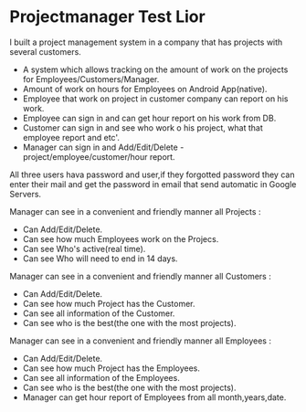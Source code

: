 # Projectmanager Test Lior
I built a project management system in a company that has projects with several customers.
- A system which allows tracking on the amount of work on the projects for Employees/Customers/Manager.
- Amount of work on hours for Employees on Android App(native).
- Employee that work on project in customer company can report on his work.
- Employee can sign in and can get hour report on his work from DB.
- Customer can sign in and see who work o his project, what that employee report and etc'.
- Manager can sign in and Add/Edit/Delete - project/employee/customer/hour report.

All three users hava password and user,if they forgotted password they can enter their mail 
and get the password in email that send automatic in Google Servers.

Manager can see in a convenient and friendly manner all Projects :
- Can Add/Edit/Delete.
- Can see how much Employees work on the Projecs.
- Can see Who's active(real time).
- Can see Who will need to end in 14 days.

Manager can see in a convenient and friendly manner all Customers :
- Can Add/Edit/Delete.
- Can see how much Project has the Customer.
- Can see all information of the Customer.
- Can see who is the best(the one with the most projects).

Manager can see in a convenient and friendly manner all Employees :
- Can Add/Edit/Delete.
- Can see how much Project has the Employees.
- Can see all information of the Employees.
- Can see who is the best(the one with the most projects).
- Manager can get hour report of Employees from all month,years,date.
